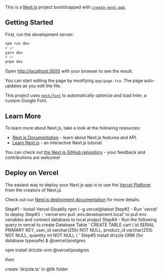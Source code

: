 This is a [Next.js](https://nextjs.org/) project bootstrapped with [`create-next-app`](https://github.com/vercel/next.js/tree/canary/packages/create-next-app).

## Getting Started

First, run the development server:

```bash
npm run dev
# or
yarn dev
# or
pnpm dev
```

Open [http://localhost:3000](http://localhost:3000) with your browser to see the result.

You can start editing the page by modifying `app/page.tsx`. The page auto-updates as you edit the file.

This project uses [`next/font`](https://nextjs.org/docs/basic-features/font-optimization) to automatically optimize and load Inter, a custom Google Font.

## Learn More

To learn more about Next.js, take a look at the following resources:

- [Next.js Documentation](https://nextjs.org/docs) - learn about Next.js features and API.
- [Learn Next.js](https://nextjs.org/learn) - an interactive Next.js tutorial.

You can check out [the Next.js GitHub repository](https://github.com/vercel/next.js/) - your feedback and contributions are welcome!

## Deploy on Vercel

The easiest way to deploy your Next.js app is to use the [Vercel Platform](https://vercel.com/new?utm_medium=default-template&filter=next.js&utm_source=create-next-app&utm_campaign=create-next-app-readme) from the creators of Next.js.

Check out our [Next.js deployment documentation](https://nextjs.org/docs/deployment) for more details.

Step#1 - Install Vercel Gloablly
npm i -g vercel@latest
Step#2 - Run 'vercel' to deploy
Step#3 - 'vercel env pull .env.development.local' to pull env variables and connect database to local project
Step#4 - Run the following query in vercel to create Database Table
'
CREATE TABLE cart (
    id SERIAL PRIMARY KEY,
    user_id varchar(255) NOT NULL,
    product_id varchar(255) NOT NULL,
    quantity int NOT NULL
)
'
Step#5 install drizzle ORM (for database typesafe) & @vercel/postgres 

npm install drizzle-orm @vercel/postgres

then

create 'drizzle.ts' in @lib folder

